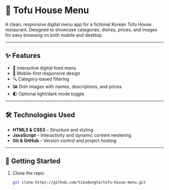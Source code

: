 # 🥘 Tofu House Menu

A clean, responsive digital menu app for a fictional Korean Tofu House restaurant. Designed to showcase categories, dishes, prices, and images for easy browsing on both mobile and desktop.

---

## ✨ Features

- 🧾 Interactive digital food menu
- 📱 Mobile-first responsive design
- 🔍 Category-based filtering
- 🖼️ Dish images with names, descriptions, and prices
- 🌓 Optional light/dark mode toggle

---

## 🛠️ Technologies Used

- **HTML5 & CSS3** – Structure and styling
- **JavaScript** – Interactivity and dynamic content rendering
- **Git & GitHub** – Version control and project hosting

---

## 🚀 Getting Started

1. Clone the repo:
   ```bash
   git clone https://github.com/tieudongta/tofu-house-menu.git
